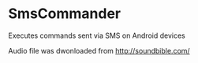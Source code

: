 # SmsCommander
Executes commands sent via SMS on Android devices

Audio file was dwonloaded from http://soundbible.com/
